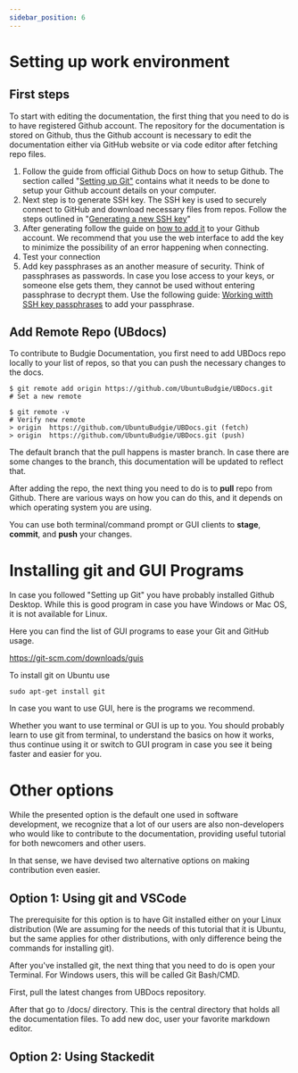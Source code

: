 ```yaml
---
sidebar_position: 6
---
```

# Setting up work environment

## First steps

To start with editing the documentation, the first thing that you need to do is to have registered Github account. The repository for the documentation is stored on Github, thus the Github account is necessary to edit the documentation either via GitHub website or via code editor after fetching repo files.

1. Follow the guide from official Github Docs on how to setup Github. The section called "[Setting up Git&#34;](https://docs.github.com/en/get-started/quickstart/set-up-git "Setting up Git guide") contains what it needs to be done to setup your Github account details on your computer.
2. Next step is to generate SSH key. The SSH key is used to securely connect to GitHub and download necessary files from repos. Follow the steps outlined in "[Generating a new SSH key](https://docs.github.com/en/authentication/connecting-to-github-with-ssh/generating-a-new-ssh-key-and-adding-it-to-the-ssh-agent "Generating SSH key")"
3. After generating follow the guide on [how to add it](https://docs.github.com/en/authentication/connecting-to-github-with-ssh/adding-a-new-ssh-key-to-your-github-account?tool=webui) to your Github account. We recommend that you use the web interface to add the key to minimize the possibility of an error happening when connecting.
4. Test your connection
5. Add key passphrases as an another measure of security. Think of passphrases as passwords. In case you lose access to your keys, or someone else gets them, they cannot be used without entering passphrase to decrypt them.  Use the following guide: [Working witth SSH key passphrases](https://docs.github.com/en/authentication/connecting-to-github-with-ssh/working-with-ssh-key-passphrases "Working with SSH passphrases") to add your passphrase.

## Add Remote Repo (UBdocs)

To contribute to Budgie Documentation, you first need to add UBDocs repo locally to your list of repos, so that you can push the necessary changes to the docs.

```
$ git remote add origin https://github.com/UbuntuBudgie/UBDocs.git
# Set a new remote

$ git remote -v
# Verify new remote
> origin  https://github.com/UbuntuBudgie/UBDocs.git (fetch)
> origin  https://github.com/UbuntuBudgie/UBDocs.git (push)
```

The default branch that the pull happens is master branch. In case there are some changes to the branch, this documentation will be updated to reflect that.

After adding the repo, the next thing you need to do is to **pull**   repo from Github. There are various ways on how you can do this, and it depends on which operating system you are using.

You can use both terminal/command prompt or GUI clients to **stage**, **commit**, and **push** your changes.

# Installing git and GUI Programs

In case you followed "Setting up Git" you have probably installed Github Desktop. While this is good program in case you have Windows or Mac OS, it is not available for Linux.

Here you can find the list of GUI programs to ease your Git and GitHub usage.

https://git-scm.com/downloads/guis

To install git on Ubuntu use

```
sudo apt-get install git
```

In case you want to use GUI, here is the programs we recommend.

Whether you want to use terminal or GUI is up to you. You should probably learn to use git from terminal, to understand the basics on how it works, thus continue using it or switch to GUI program in case you see it being faster and easier for you.

# Other options

While the presented option is the default one used in software development, we recognize that a lot of our users are also non-developers who would like to contribute to the documentation, providing useful tutorial for both newcomers and other users.

In that sense, we have devised two alternative options on making contribution even easier.

## Option 1: Using git and VSCode

The prerequisite for this option is to have Git installed either on your Linux distribution (We are assuming for the needs of this tutorial that it is Ubuntu, but the same applies for other distributions, with only difference being the commands for installing git).

After you've installed git, the next thing that you need to do is open your Terminal. For Windows users, this will be called Git Bash/CMD.

First, pull the latest changes from UBDocs repository.

After that go to /docs/ directory. This is the central directory that holds all the documentation files. To add new doc, user your favorite markdown editor.

## Option 2: Using Stackedit
